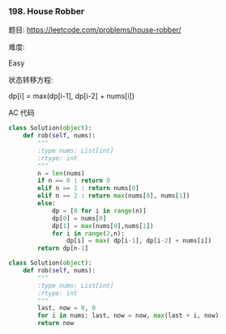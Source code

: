 
### 198. House Robber


题目:
<https://leetcode.com/problems/house-robber/>


难度:

Easy


状态转移方程:

dp[i] = max(dp[i-1], dp[i-2] + nums[i])


AC 代码

```python
class Solution(object):
    def rob(self, nums):
        """
        :type nums: List[int]
        :rtype: int
        """
        n = len(nums)
        if n == 0 : return 0
        elif n == 1 : return nums[0]
        elif n == 2 : return max(nums[0], nums[1])
        else:
            dp = [0 for i in range(n)]
            dp[0] = nums[0]
            dp[1] = max(nums[0],nums[1])
            for i in range(2,n):
                dp[i] = max( dp[i-1], dp[i-2] + nums[i])
        return dp[n-1]
```

```python
class Solution(object):
    def rob(self, nums):
        """
        :type nums: List[int]
        :rtype: int
        """
        last, now = 0, 0
        for i in nums: last, now = now, max(last + i, now)     
        return now
```


